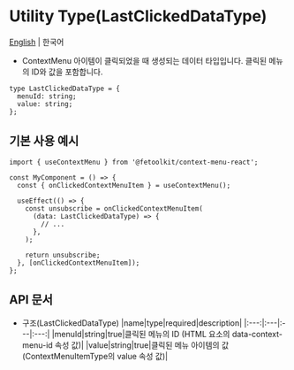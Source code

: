 # Utility Type(LastClickedDataType)

[English](../en/type_lastclickeddatatype.md) | 한국어

- ContextMenu 아이템이 클릭되었을 때 생성되는 데이터 타입입니다. 클릭된 메뉴의 ID와 값을 포함합니다.

```tsx
type LastClickedDataType = {
  menuId: string;
  value: string;
};
```

## 기본 사용 예시

```tsx
import { useContextMenu } from '@fetoolkit/context-menu-react';

const MyComponent = () => {
  const { onClickedContextMenuItem } = useContextMenu();

  useEffect(() => {
    const unsubscribe = onClickedContextMenuItem(
      (data: LastClickedDataType) => {
        // ...
      },
    );

    return unsubscribe;
  }, [onClickedContextMenuItem]);
};
```

## API 문서

- 구조(LastClickedDataType)
  |name|type|required|description|
  |:---:|:---|:---|:---:|
  |menuId|string|true|클릭된 메뉴의 ID (HTML 요소의 data-context-menu-id 속성 값)|
  |value|string|true|클릭된 메뉴 아이템의 값 (ContextMenuItemType의 value 속성 값)|
